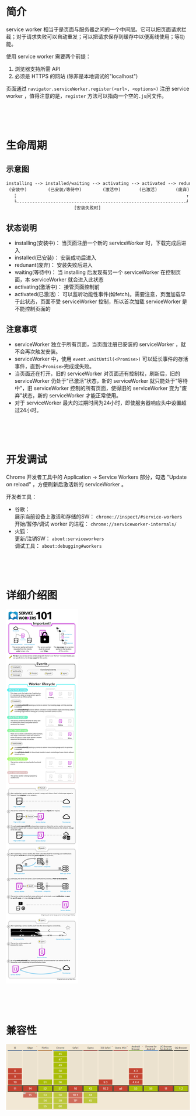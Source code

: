
# 简介

service worker 相当于是页面与服务器之间的一个中间层。它可以把页面请求拦截；对于请求失败可以自动重发；可以把请求保存到缓存中以便离线使用；等功能。

使用 service worker 需要两个前提：

1. 浏览器支持所需 API
2. 必须是 HTTPS 的网站 (除非是本地调试的"localhost")

页面通过 `navigator.serviceWorker.register(<url>, <options>)` 注册 service worker ，值得注意的是，`register` 方法可以指向一个空的`.js`问文件。

</br>
</br>
</br>

# 生命周期

## 示意图

``` txt
installing --> installed/waiting --> activating --> activated --> redunant
 (安装中)        (已安装/等待中)        (激活中)       (已激活)       (废弃)
   ╎                                                                 ↑
   └-----------------------------------------------------------------┘
                          [安装失败时]
```

## 状态说明

- installing(安装中)： 当页面注册一个新的 serviceWorker 时，下载完成后进入
- installed(已安装)： 安装成功后进入
- redunant(废弃)： 安装失败后进入
- waiting(等待中)： 当 installing 后发现有另一个 serviceWorker 在控制页面，本 serviceWorker 就会进入此状态
- activating(激活中)： 接管页面控制前
- activated(已激活)： 可以监听功能性事件(如fetch)。需要注意，页面加载早于此状态，页面不受 serviceWorker 控制，所以首次加载 serviceWorker 是不能控制页面的

## 注意事项

- serviceWorker 独立于所有页面，当页面注册已安装的 serviceWorker ，就不会再次触发安装。
- serviceWorker 中，使用 `event.waitUntil(<Promise>)` 可以延长事件的存活事件，直到`<Promise>`完成或失败。
- 当页面还在打开，旧的 serviceWorker 对页面还有控制权，刷新后，旧的 serviceWorker 仍处于"已激活"状态，新的 serviceWorker 就只能处于"等待中"，旧 serviceWorker 控制的所有页面，使得旧的 serviceWorker 变为"废弃"状态，新的 serviceWorker 才能正常使用。
- 对于 serviceWorker 最大的过期时间为24小时，即使服务器响应头中设置超过24小时。

</br>
</br>
</br>

# 开发调试

Chrome 开发者工具中的 Application → Service Workers 部分，勾选 "Update on reload" ，方便刷新后激活新的 serviceWorker 。

开发者工具：

-  谷歌： \
   展示当前设备上激活和存储的SW： `chrome://inspect/#service-workers` \
   开始/暂停/调试 worker 的进程： `chrome://serviceworker-internals/`
- 火狐： \
   更新/注销SW： `about:serviceworkers` \
   调试工具： `about:debugging#workers`

</br>
</br>
</br>

# 详细介绍图

![/图片/sw生命周期及事件.png](./图片/sw生命周期及事件.png)

</br>
</br>
</br>

# 兼容性

![/图片/sw兼容性.png](./图片/sw兼容性.png)


